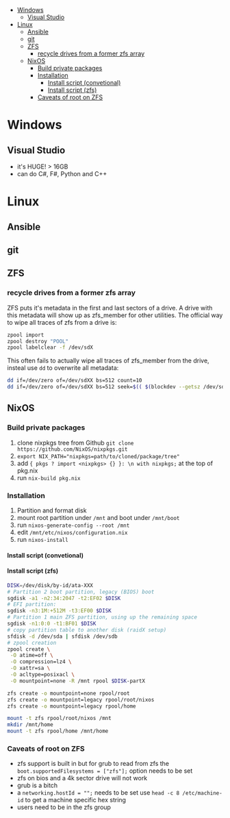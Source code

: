- [Windows](#windows)
  - [Visual Studio](#visual-studio)
- [Linux](#linux)
  - [Ansible](#ansible)
  - [git](#git)
  - [ZFS](#zfs)
    - [recycle drives from a former zfs array](#recycle-drives-from-a-former-zfs-array)
  - [NixOS](#nixos)
    - [Build private packages](#build-private-packages)
    - [Installation](#installation)
      - [Install script (convetional)](#install-script-convetional)
      - [Install script (zfs)](#install-script-zfs)
    - [Caveats of root on ZFS](#caveats-of-root-on-zfs)

# Windows
## Visual Studio
- it's HUGE! > 16GB
- can do C#, F#, Python and C++
# Linux
## Ansible
## git
## ZFS
### recycle drives from a former zfs array
ZFS puts it's metadata in the first and last sectors of a drive. A drive with this metadata will show up as zfs_member for other utilities. The official way to wipe all traces of zfs from a drive is:

``` bash
zpool import
zpool destroy "POOL"
zpool labelclear -f /dev/sdX
```
This often fails to actually wipe all traces of zfs_member from the drive, insteal use `dd` to overwrite all metadata:

```bash
dd if=/dev/zero of=/dev/sdXX bs=512 count=10
dd if=/dev/zero of=/dev/sdXX bs=512 seek=$(( $(blockdev --getsz /dev/sdXX) - 4096 )) count=1M
```

## NixOS
### Build private packages
1. clone nixpkgs tree from Github `git clone https://github.com/NixOS/nixpkgs.git`
2. `export NIX_PATH="nixpkgs=path/to/cloned/package/tree"`
3. add `{ pkgs ? import <nixpkgs> {} }: \n with nixpkgs;` at the top of pkg.nix
4. run `nix-build pkg.nix`
   
### Installation
1. Partition and format disk
2. mount root partition under `/mnt` and boot under `/mnt/boot`
3. run `nixos-generate-config --root /mnt`
4. edit `/mnt/etc/nixos/configuration.nix`
5. run `nixos-install`

#### Install script (convetional)
#### Install script (zfs)
```bash
DISK=/dev/disk/by-id/ata-XXX
# Partition 2 boot partition, legacy (BIOS) boot
sgdisk -a1 -n2:34:2047 -t2:EF02 $DISK
# EFI partition:
sgdisk -n3:1M:+512M -t3:EF00 $DISK
# Partition 1 main ZFS partition, using up the remaining space
sgdisk -n1:0:0 -t1:BF01 $DISK
# copy partition table to another disk (raidX setup)
sfdisk -d /dev/sda | sfdisk /dev/sdb
# zpool creation
zpool create \
 -O atime=off \
 -O compression=lz4 \
 -O xattr=sa \
 -O acltype=posixacl \
 -O mountpoint=none -R /mnt rpool $DISK-partX

zfs create -o mountpoint=none rpool/root
zfs create -o mountpoint=legacy rpool/root/nixos
zfs create -o mountpoint=legacy rpool/home

mount -t zfs rpool/root/nixos /mnt
mkdir /mnt/home
mount -t zfs rpool/home /mnt/home
```
### Caveats of root on ZFS
- zfs support is built in but for grub to read from zfs the `boot.supportedFilesystems = ["zfs"];` option needs to be set
- zfs on bios and a 4k sector drive will not work
- grub is a bitch
- a `networking.hostId = "";` needs to be set
use `head -c 8 /etc/machine-id` to get a machine specific hex string
- users need to be in the zfs group
